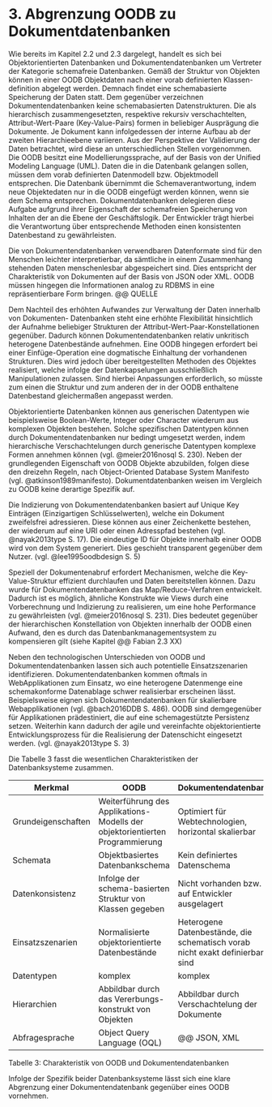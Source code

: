 
# 3. Abgrenzung OODB zu Dokumentdatenbanken

Wie bereits im Kapitel 2.2 und 2.3 dargelegt, handelt es sich bei Objektorientierten Datenbanken und Dokumentendatenbanken um Vertreter der Kategorie schemafreie Datenbanken. Gemäß der Struktur von Objekten können in einer OODB Objektdaten nach einer vorab definierten Klassen-definition abgelegt werden. Demnach findet eine schemabasierte Speicherung der Daten statt. Dem gegenüber verzeichnen Dokumentendatenbanken keine schemabasierten Datenstrukturen. Die als hierarchisch zusammengesetzten, respektive rekursiv verschachtelten, Attribut-Wert-Paare (Key-Value-Pairs) formen in beliebiger Ausprägung die Dokumente. Je Dokument kann infolgedessen der interne Aufbau ab der zweiten Hierarchieebene variieren. Aus der Perspektive der Validierung der Daten betrachtet, wird diese an unterschiedlichen Stellen vorgenommen. Die OODB besitzt eine Modellierungssprache, auf der Basis von der Unified Modeling Language (UML). Daten die in die Datenbank gelangen sollen, müssen dem vorab definierten Datenmodell bzw. Objektmodell entsprechen. Die Datenbank übernimmt die Schemaverantwortung, indem neue Objektedaten nur in die OODB eingefügt werden können, wenn sie dem Schema entsprechen. Dokumentdatenbanken delegieren diese Aufgabe aufgrund ihrer Eigenschaft der schemafreien Speicherung von Inhalten der an die Ebene der Geschäftslogik. Der Entwickler trägt hierbei die Verantwortung über entsprechende Methoden einen konsistenten Datenbestand zu gewährleisten.

Die von Dokumentendatenbanken verwendbaren Datenformate sind für den Menschen leichter interpretierbar, da sämtliche in einem Zusammenhang stehenden Daten menschenlesbar abgespeichert sind. Dies entspricht der Charakteristik von Dokumenten auf der Basis von JSON oder XML. OODB müssen hingegen die Informationen analog zu RDBMS in eine repräsentierbare Form bringen.  @@ QUELLE

Dem Nachteil des erhöhten Aufwandes zur Verwaltung der Daten innerhalb von Dokumenten- Datenbanken steht eine erhöhte Flexibilität hinsichtlich der Aufnahme beliebiger Strukturen der Attribut-Wert-Paar-Konstellationen gegenüber. Dadurch können Dokumentendatenbanken relativ unkritisch heterogene Datenbestände aufnehmen. Eine OODB hingegen erfordert bei einer Einfüge-Operation eine dogmatische Einhaltung der vorhandenen Strukturen. Dies wird jedoch über bereitgestellten Methoden des Objektes realisiert, welche infolge der Datenkapselungen ausschließlich Manipulationen zulassen. Sind hierbei Anpassungen erforderlich, so müsste zum einen die Struktur und zum anderen der in der OODB enthaltene Datenbestand gleichermaßen angepasst werden.  

Objektorientierte Datenbanken können aus generischen Datentypen wie beispielsweise Boolean-Werte, Integer oder Character wiederum aus komplexen Objekten bestehen. Solche spezifischen Datentypen können durch Dokumentendatenbanken nur bedingt umgesetzt werden, indem hierarchische Verschachtelungen durch generische Datentypen komplexe Formen annehmen können (vgl. @meier2016nosql S. 230).  Neben der grundlegenden Eigenschaft von OODB Objekte abzubilden, folgen diese den dreizehn Regeln, nach Object-Oriented Database System Manifesto (vgl. @atkinson1989manifesto). Dokumentdatenbanken weisen im Vergleich zu OODB keine derartige Spezifik auf.

Die Indizierung von Dokumentendatenbanken basiert auf Unique Key Einträgen (Einzigartigen Schlüsselwerten), welche ein Dokument zweifelsfrei adressieren. Diese können aus einer Zeichenkette bestehen, der wiederum auf eine URI oder einen Adresspfad bestehen (vgl. @nayak2013type S. 17). Die eindeutige ID für Objekte innerhalb einer OODB wird von dem System generiert. Dies geschieht transparent gegenüber dem Nutzer. (vgl. @lee1995oodbdesign S. 5)

Speziell der Dokumentenabruf erfordert Mechanismen, welche die Key-Value-Struktur effizient durchlaufen und Daten bereitstellen können. Dazu wurde für Dokumentendatenbanken das Map/Reduce-Verfahren entwickelt. Dadurch ist es möglich, ähnliche Konstrukte wie Views durch eine Vorberechnung und Indizierung zu realisieren, um eine hohe Performance zu gewährleisten (vgl. @meier2016nosql S. 231). Dies bedeutet gegenüber der hierarchischen Konstellation von Objekten innerhalb der OODB einen Aufwand, den es durch das Datenbankmanagementsystem zu kompensieren gilt (siehe Kapitel @@ Fabian 2.3 XX)

Neben den technologischen Unterschieden von OODB und Dokumentendatenbanken lassen sich auch potentielle Einsatzszenarien identifizieren. Dokumentendatenbanken kommen oftmals in WebApplikationen zum Einsatz, wo eine heterogene Datenmenge eine schemakonforme Datenablage schwer realisierbar erscheinen lässt. Beispielsweise eignen sich Dokumentendatenbanken für skalierbare Webapplikationen (vgl. @bach2016DDB S. 486). OODB sind demgegenüber für Applikationen prädestiniert, die auf eine schemagestützte Persistenz setzen. Weiterhin kann dadurch der agile und vereinfachte objektorientierte Entwicklungsprozess für die Realisierung der Datenschicht eingesetzt werden. (vgl. @nayak2013type S. 3)

Die Tabelle 3 fasst die wesentlichen Charakteristiken der Datenbanksysteme zusammen.

| Merkmal             | OODB                           | Dokumentendatenbank            |
| ------------------- | ------------------------------ | ------------------------------ |
| Grundeigenschaften | Weiterführung des Applikations-Modells der objektorientierten Programmierung | Optimiert für Webtechnologien, horizontal skalierbar |
| Schemata | Objektbasiertes Datenbankschema | Kein definiertes Datenschema |
| Datenkonsistenz | Infolge der schema-basierten Struktur von Klassen gegeben | Nicht vorhanden bzw. auf Entwickler ausgelagert |
| Einsatzszenarien | Normalisierte objektorientierte Datenbestände | Heterogene Datenbestände, die schematisch vorab nicht exakt definierbar sind |
| Datentypen | komplex | komplex |
| Hierarchien | Abbildbar durch das Vererbungs-konstrukt von Objekten | Abbildbar durch Verschachtelung der Dokumente |
| Abfragesprache | Object Query Language (OQL) | @@ JSON, XML |

Tabelle 3: Charakteristik von OODB und Dokumentendatenbanken

Infolge der Spezifik beider Datenbanksysteme lässt sich eine klare Abgrenzung einer Dokumentendatenbank gegenüber eines OODB vornehmen.
